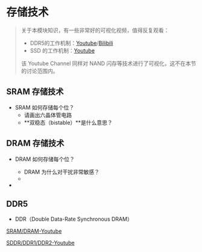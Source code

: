 # 存储技术

> 关于本模块知识，有一些非常好的可视化视频，值得反复观看：
>
> * DDR5的工作机制：[Youtube](https://www.youtube.com/watch?v=7J7X7aZvMXQ)/[Bilibili](https://www.bilibili.com/video/BV1vP411c7pt)
> * SSD 的工作机制：[Youtube](https://www.youtube.com/watch?v=5Mh3o886qpg)
>
> 该 Youtube Channel 同样对 NAND 闪存等技术进行了可视化，这不在本节的讨论范围内。

## SRAM 存储技术

* SRAM 如何存储每个位？
  * 请画出六晶体管电路
  * **双稳态（bistable）**是什么意思？



## DRAM 存储技术

* DRAM 如何存储每个位？
  * DRAM 为什么对干扰非常敏感？
  * 

* 

## DDR5

* DDR（Double Data-Rate Synchronous DRAM）

[SRAM/DRAM-Youtube](https://www.youtube.com/watch?v=r787m_IaR1I)

[SDDR/DDR1/DDR2-Youtube](https://www.youtube.com/watch?v=PVad0c2cljo)